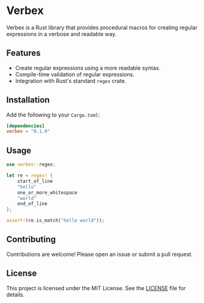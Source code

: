 # Verbex

Verbex is a Rust library that provides procedural macros for creating regular expressions in a verbose and readable way.

## Features

- Create regular expressions using a more readable syntax.
- Compile-time validation of regular expressions.
- Integration with Rust's standard `regex` crate.

## Installation

Add the following to your `Cargo.toml`:

```toml
[dependencies]
verbex = "0.1.0"
```

## Usage

```rust
use verbex::regex;

let re = regex! {
    start_of_line
    "hello"
    one_or_more_whitespace
    "world"
    end_of_line
};

assert!(re.is_match("hello world"));
```

## Contributing

Contributions are welcome! Please open an issue or submit a pull request.

## License

This project is licensed under the MIT License. See the [LICENSE](LICENSE) file for details.
